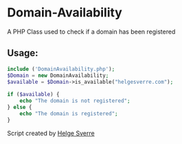 Domain-Availability
===================

A PHP Class used to check if a domain has been registered


## Usage:

```php
include ('DomainAvailability.php');  
$Domain = new DomainAvailability;  
$available = $Domain->is_available("helgesverre.com");
 
if ($available) {
    echo "The domain is not registered";
} else {
    echo "The domain is registered";
}
```

Script created by [Helge Sverre](https://helgesverre.com)